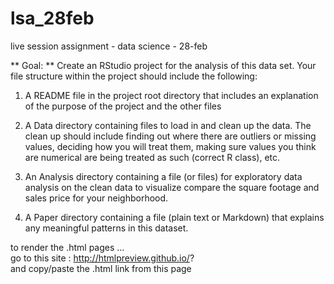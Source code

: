 # lsa_28feb
live session assignment - data science - 28-feb

** Goal: **  Create an RStudio project for the analysis of this data set. Your file structure within the project should include the following:

1. A README file in the project root directory that includes an explanation of the purpose of the project and the other files

2. A Data directory containing files to load in and clean up the data. The clean up should include finding out where there are outliers or missing values, deciding how you will treat them, making sure values you think are numerical are being treated as such (correct R class), etc.

3. An Analysis directory containing a file (or files) for exploratory data analysis on the clean data to visualize compare the square footage and sales price for your neighborhood.

4. A Paper directory containing a file (plain text or Markdown) that explains any meaningful patterns in this dataset.


to render the .html pages ...  
go to this site : http://htmlpreview.github.io/?  
and copy/paste the .html link from this page 